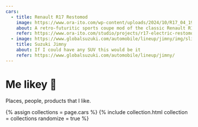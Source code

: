 ```yaml
---
cars:
  - title: Renault R17 Restomod
    image: https://www.ora-ito.com/wp-content/uploads/2024/10/R17_04_1960x1120-980x560.jpg
    about: A retro-futuritic sports coupe mod of the classic Renault R17
    refer: https://www.ora-ito.com/studio/projects/r17-electric-restomod/
  - image: https://www.globalsuzuki.com/automobile/lineup/jimny/img/slide/key_img05.jpg
    title: Suzuki Jimny
    about: If I could have any SUV this would be it
    refer: https://www.globalsuzuki.com/automobile/lineup/jimny/
---
```


# Me likey 💖

Places, people, products that I like.

{% assign collections = page.cars %}
{% include collection.html collection = collections randomize = true %}